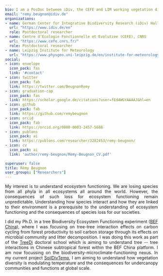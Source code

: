 ```yaml
---
bio: I am a PosDoc between iDiv, the CEFE and LIM working vegetation diversity effects on soil microclimate.
email: "remy.beugnon@idiv.de"
organizations:
- name: German Center for Integrative Biodiversity Research (iDiv) Halle-Jena-Leipzig 
  url: "https://www.idiv.de/en"
  role: Postdoctoral researcher
- name: Centre d’Ecologie Fonctionnelle et Evolutive (CEFE), CNRS 
  url: "https://www.cefe.cnrs.fr/"
  role: Postdoctoral researcher
- name: Leipzig Institute for Meteorology
  url: "https://www.physgeo.uni-leipzig.de/en/institute-for-meteorology"
social:
- icon: envelope
  icon_pack: fas
  link: '#contact'
- icon: twitter
  icon_pack: fab
  link: https://twitter.com/BeugnonRemy
- icon: graduation-cap
  icon_pack: fas
  link: https://scholar.google.de/citations?user=fEd4WGYAAAAJ&hl=en
- icon: github
  icon_pack: fab
  link: https://github.com/remybeugnon
- icon: orcid
  icon_pack: fab
  link: https://orcid.org/0000-0003-2457-5688
- icon: publons
  icon_pack: ai
  link: https://publons.com/researcher/3282453/remy-beugnon/
- icon: cv
  icon_pack: ai
  link: 'author/remy-beugnon/Remy-Beugnon_CV.pdf'
  
superuser: false
title: Rémy Beugnon
user_groups: ["Researchers"]
---
```


<style>
div {
  text-align: justify;
  text-justify: inter-word;
}
</style>

<div>
My interest is to understand ecosystem functioning. We are losing species from all phyla in all ecosystems all around the world. However, the consequences of such loss for ecosystem functioning remain unpredictable. Understanding how species interact and how they are linked to their environment is a prerequisite to the understanding of ecosystem functioning and the consequences of species loss for our societies.

I did my Ph.D. in a tree Biodiversity Ecosystem Functioning experiment ([BEF China](https://bef-china.com/)), where I was focusing on tree-tree interaction effects on carbon cycling from forest productivity to soil carbon storage through its effects on microbial community and litter decomposition. I was doing this work as part of the [TreeDì](https://remybeugnon.netlify.app/project/treedi/) doctoral school which is aiming to understand tree -- tree interactions in Chinese subtropical forest within the BEF China platform. I am now focussing on the biodiversity-microclimate-functioning nexus. In my current project [SoilDivTemp](https://remybeugnon.netlify.app/project/soildivtemp/), I am aiming to understand how vegetation diversity is modulating temperature and the consequences for undercanopy communities and functions at global scale.
</div>

